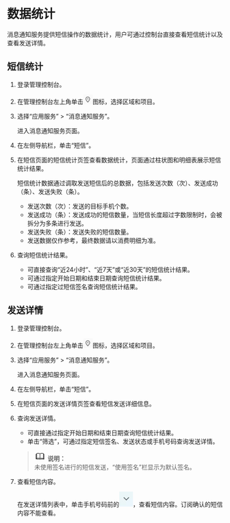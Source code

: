 # 数据统计<a name="smn_ug_76000"></a>

消息通知服务提供短信操作的数据统计，用户可通过控制台直接查看短信统计以及查看发送详情。

## 短信统计<a name="section7768111144436"></a>

1.  登录管理控制台。
2.  在管理控制台左上角单击![](figures/icon-region.png)图标，选择区域和项目。
3.  选择“应用服务” \> “消息通知服务”。

    进入消息通知服务页面。

4.  在左侧导航栏，单击“短信”。
5.  在短信页面的短信统计页签查看数据统计，页面通过柱状图和明细表展示短信统计结果。

    短信统计数据通过调取发送短信后的总数据，包括发送次数（次）、发送成功（条）、发送失败（条）。

    -   发送次数（次）：发送的目标手机个数。
    -   发送成功（条）：发送成功的短信数量，当短信长度超过字数限制时，会被拆分为多条进行发送。
    -   发送失败（条）：发送失败的短信数量。
    -   发送数据仅作参考，最终数据请以消费明细为准。

6.  查询短信统计结果。
    -   可直接查询“近24小时”、“近7天”或“近30天”的短信统计结果。
    -   可通过指定开始日期和结束日期查询短信统计结果。
    -   可通过指定过短信签名查询短信统计结果。


## 发送详情<a name="section50764699152423"></a>

1.  登录管理控制台。
2.  在管理控制台左上角单击![](figures/icon-region.png)图标，选择区域和项目。
3.  选择“应用服务” \> “消息通知服务”。

    进入消息通知服务页面。

4.  在左侧导航栏，单击“短信”。
5.  在短信页面的发送详情页签查看短信发送详细信息。
6.  查询发送详情。

    -   可直接通过指定开始日期和结束日期查询短信统计结果。
    -   单击“筛选”，可通过指定短信签名、发送状态或手机号码查询发送详情。

    >![](public_sys-resources/icon-note.gif) **说明：**   
    >未使用签名进行的短信发送，“使用签名”栏显示为默认签名。  

7.  查看短信内容。

    在发送详情列表中，单击手机号码前的![](figures/icon-dropdown.jpg)，查看短信内容。订阅确认的短信内容不能查看。


